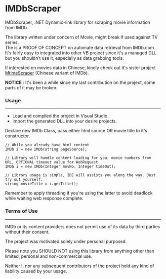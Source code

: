 # IMDbScraper

IMDbScraper, .NET Dynamic-link library for scraping movie information from IMDb.

The library written under concern of Movie, might break if used against TV series.  
The is a PROOF OF CONCEPT on automate data retrieval from IMDb.com  
It's fairly easy to integrated into other VB project since it's a managed DLL but you shouldn't use it, especially as data grabbing tools.

If interested on movies data in Chinese, kindly check out it's sister project [MtimeScraper](https://github.com/hebeguess/MtimeScraper) (Chinese variant of IMDb).

**NOTICE** : It's been a while since my last contribution on the project, some parts of it may be broken.


### Usage
-----
* Load and compiled the project in Visual Studio.
* Import the generated DLL into your desire projects.  

Declare new IMDb Class, pass either html source OR movie title to it's constructor.

    // While you already have html content
    IMDb i = new IMDb(string pageSource);

    // Library will handle content loading for you; movie numbers from URL, OPTIONAL timeout value for WebRequest
    IMDb i = new IMDb(Integer movNo, Integer timeOut);

    // Library usage is simple, IDE will assists you along the way. Just try out yourself.
    string movieTitle = i.getTitle();

Remember to apply threading if you're using the latter to avoid deadlock while waiting web response complete.


### Terms of Use
------------

IMDb or its content providers does not permit use of its data by third parties without their consent.

The project was motivated solely under personal purposed.

Please note you SHOULD NOT using this library from anything other than limited, personal and non-commercial use.

Neither I, nor any subsequent contributors of the project hold any kind of liability caused by your usage.
